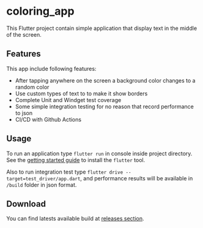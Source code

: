 # coloring_app

This Flutter project contain simple application that display text in the middle 
of the screen.

## Features

This app include following features:
+ After tapping anywhere on the screen a background color changes to a random 
color
+ Use custom types of text to to make it show borders
+ Complete Unit and Windget test coverage
+ Some simple integration testing for no reason that record performance to json 
+ CI/CD with Github Actions

## Usage

To run an application type ``flutter run`` in console inside project directory.
See the [getting started guide](https://flutter.dev/getting-started/) to install
the `flutter` tool.

Also to run integration test type ``flutter drive --target=test_driver/app.dart``,
and performance results will be available in ``/build`` folder in json format.

## Download

You can find latests available build at 
[releases section](https://github.com/legonian/coloring_flutter/releases).
